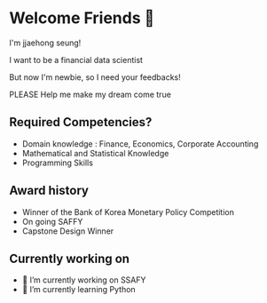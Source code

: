 # Welcome Friends 👋 
I'm jjaehong seung!

I want to be a financial data scientist

But now I'm newbie, so I need your feedbacks!

PLEASE Help me make my dream come true

## Required Competencies?
- Domain knowledge : Finance, Economics, Corporate Accounting
- Mathematical and Statistical Knowledge
- Programming Skills

## Award history
- Winner of the Bank of Korea Monetary Policy Competition
- On going SAFFY
- Capstone Design Winner

## Currently working on
- 🔭 I’m currently working on SSAFY
- 🌱 I’m currently learning Python





<!--
**jjaehong/jjaehong** is a ✨ _special_ ✨ repository because its `README.md` (this file) appears on your GitHub profile.

Here are some ideas to get you started:

- 🔭 I’m currently working on SSAFY
- 🌱 I’m currently learning Python

- 👯 I’m looking to collaborate on ...
- 🤔 I’m looking for help with ...
- 💬 Ask me about ...
- 📫 How to reach me: ...
- 😄 Pronouns: ...
- ⚡ Fun fact: ...
-->
